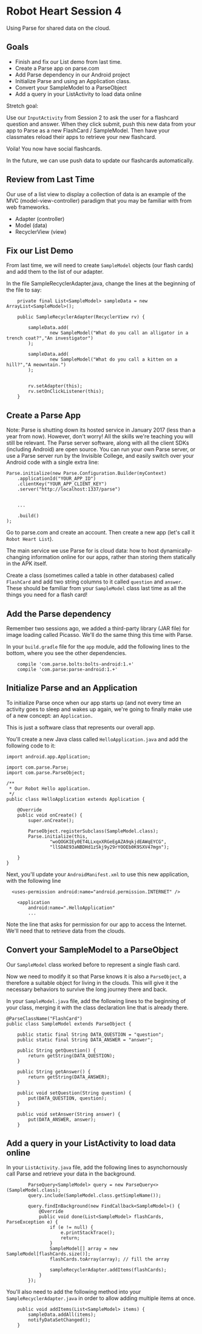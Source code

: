# Robot Heart Session 4

Using Parse for shared data on the cloud.

## Goals

* Finish and fix our List demo from last time.
* Create a Parse app on parse.com
* Add Parse dependency in our Android project
* Initialize Parse and using an Application class.
* Convert your SampleModel to a ParseObject
* Add a query in your ListActivity to load data online

Stretch goal:

Use our `InputActivity` from Session 2 to ask the user for a flashcard question and answer.
When they click submit, push this new data from your app to Parse as a new FlashCard / SampleModel.
Then have your classmates reload their apps to retrieve your new flashcard.

Voila! You now have social flashcards.

In the future, we can use push data to update our flashcards automatically.

## Review from Last Time

Our use of a list view to display a collection of data is an example of the MVC (model-view-controller)
paradigm that you may be familiar with from web frameworks.

* Adapter (controller)
* Model (data)
* RecyclerView (view)

## Fix our List Demo

From last time, we will need to create `SampleModel` objects (our flash cards) and
add them to the list of our adapter.

In the file SampleRecyclerAdapter.java, change the lines at the beginning of the file to say:

```
    private final List<SampleModel> sampleData = new ArrayList<SampleModel>();

    public SampleRecyclerAdapter(RecyclerView rv) {

        sampleData.add(
                new SampleModel("What do you call an alligator in a trench coat?","An investigator")
        );

        sampleData.add(
                new SampleModel("What do you call a kitten on a hill?","A meowntain.")
        );


        rv.setAdapter(this);
        rv.setOnClickListener(this);
    }
```

## Create a Parse App

Note: Parse is shutting down its hosted service in January 2017 (less than a year from now).
However, don't worry! All the skills we're teaching you will still be relevant.
The Parse server software, along with all the client SDKs (including Android) are
open source. You can run your own Parse server, or use a Parse server run by the Invisible College,
and easily switch over your Android code with a single extra line:

```
Parse.initialize(new Parse.Configuration.Builder(myContext)
    .applicationId("YOUR_APP_ID")
    .clientKey("YOUR_APP_CLIENT_KEY")
    .server("http://localhost:1337/parse")


    ...

    .build()
);
```

Go to parse.com and create an account.
Then create a new app (let's call it `Robot Heart List`).

The main service we use Parse for is cloud data: how to host dynamically-changing information online
for our apps, rather than storing them statically in the APK itself.

Create a class (sometimes called a table in other databases) called `FlashCard`
and add two string columns to it called `question` and `answer`. These should be
familiar from your `SampleModel` class last time as all the things you need for
a flash card!

## Add the Parse dependency

Remember two sessions ago,
we added a third-party library (JAR file) for image loading called Picasso.
We'll do the same thing this time with Parse.

In your `build.gradle` file for the `app` module, add the following lines to
the bottom, where you see the other dependencies.

```
    compile 'com.parse.bolts:bolts-android:1.+'
    compile 'com.parse:parse-android:1.+'
```

## Initialize Parse and an Application

To initialize Parse once when our app starts up (and not every time an activity goes to sleep and wakes
up again, we're going to finally make use of a new concept: an `Application.`

This is just a software class that represents our overall app.

You'll create a new Java class called `HelloApplication.java` and add the following code to it:

```
import android.app.Application;

import com.parse.Parse;
import com.parse.ParseObject;

/**
 * Our Robot Hello application.
 */
public class HelloApplication extends Application {

    @Override
    public void onCreate() {
        super.onCreate();

        ParseObject.registerSubclass(SampleModel.class);
        Parse.initialize(this,
                "woQOGKIEy0ET4LLxqxXRGeEgAZA9qkjdEAWqEYCG",
                "llSDAE93aNBDHd1zSkj9y29rYOOEb0K9SXV47mgn");

    }
}
```

Next, you'll update your `AndroidManifest.xml` to use this new application, with the following line

```
  <uses-permission android:name="android.permission.INTERNET" />

    <application
        android:name=".HelloApplication"
        ...
```

Note the line that asks for permission for our app to access the Internet. We'll need that to
retrieve data from the clouds.

## Convert your SampleModel to a ParseObject

Our `SampleModel` class worked before to represent a single flash card.

Now we need to modify it so that Parse knows it is also a `ParseObject`, a therefore
a suitable object for living in the clouds. This will give it the necessary
behaviors to survive the long journey there and back.

In your `SampleModel.java` file, add the following lines to the beginning of your class,
merging it with the class declaration line that is already there.

```
@ParseClassName("FlashCard")
public class SampleModel extends ParseObject {

    public static final String DATA_QUESTION = "question";
    public static final String DATA_ANSWER = "answer";

    public String getQuestion() {
        return getString(DATA_QUESTION);
    }

    public String getAnswer() {
        return getString(DATA_ANSWER);
    }

    public void setQuestion(String question) {
        put(DATA_QUESTION, question);
    }

    public void setAnswer(String answer) {
        put(DATA_ANSWER, answer);
    }

```
## Add a query in your ListActivity to load data online

In your `ListActivity.java` file, add the following lines
to asynchornously call Parse and retrieve your data in the 
background.

```
        ParseQuery<SampleModel> query = new ParseQuery<>(SampleModel.class);
        query.include(SampleModel.class.getSimpleName());

        query.findInBackground(new FindCallback<SampleModel>() {
            @Override
            public void done(List<SampleModel> flashCards, ParseException e) {
                if (e != null) {
                    e.printStackTrace();
                    return;
                }
                SampleModel[] array = new SampleModel[flashCards.size()];
                flashCards.toArray(array); // fill the array

                sampleRecyclerAdapter.addItems(flashCards);
            }
        });
```

You'll also need to add the following method into your `SampleRecyclerAdapter.java`
in order to allow adding multiple items at once.

```
    public void addItems(List<SampleModel> items) {
        sampleData.addAll(items);
        notifyDataSetChanged();
    }
```
